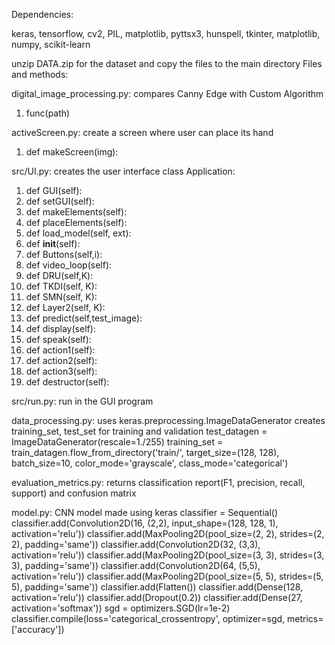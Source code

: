 Dependencies:

keras, 
tensorflow, 
cv2, 
PIL, 
matplotlib, 
pyttsx3, 
hunspell, 
tkinter, 
matplotlib, 
numpy, 
scikit-learn

unzip DATA.zip for the dataset and copy the files to the main directory
Files and methods:

digital_image_processing.py: compares Canny Edge with Custom Algorithm
1. func(path)

activeScreen.py: create a screen where user can place its hand
1. def makeScreen(img): 

src/UI.py: creates the user interface
class Application:
1. def GUI(self): 
2. def setGUI(self):
3. def makeElements(self):
4. def placeElements(self):
5. def load_model(self, ext):
6. def __init__(self):
7. def Buttons(self,i):
8. def video_loop(self):
9. def DRU(self,K):
10. def TKDI(self, K):
11. def SMN(self, K):
12. def Layer2(self, K):
13. def predict(self,test_image):
14. def display(self):
15. def speak(self):
16. def action1(self):
17. def action2(self):
18. def action3(self):
19. def destructor(self):

src/run.py: run in the GUI program

data_processing.py: uses keras.preprocessing.ImageDataGenerator
creates training_set, test_set for training and validation
test_datagen = ImageDataGenerator(rescale=1./255)
training_set = train_datagen.flow_from_directory('train/',
                                                 target_size=(128, 128),
                                                 batch_size=10,
                                                 color_mode='grayscale',
                                                 class_mode='categorical')

evaluation_metrics.py: returns classification report(F1, precision, recall, support) and confusion matrix

model.py: CNN model made using keras
classifier = Sequential()
classifier.add(Convolution2D(16, (2,2), input_shape=(128, 128, 1), activation='relu'))
classifier.add(MaxPooling2D(pool_size=(2, 2), strides=(2, 2), padding='same'))
classifier.add(Convolution2D(32, (3,3), activation='relu'))
classifier.add(MaxPooling2D(pool_size=(3, 3), strides=(3, 3), padding='same'))
classifier.add(Convolution2D(64, (5,5), activation='relu'))
classifier.add(MaxPooling2D(pool_size=(5, 5), strides=(5, 5), padding='same'))
classifier.add(Flatten())
classifier.add(Dense(128, activation='relu'))
classifier.add(Dropout(0.2))
classifier.add(Dense(27, activation='softmax'))
sgd = optimizers.SGD(lr=1e-2)
classifier.compile(loss='categorical_crossentropy', optimizer=sgd, metrics=['accuracy'])
